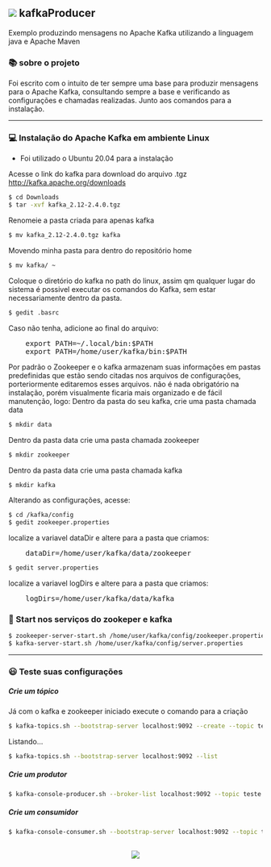 

## <img src="https://ik.imagekit.io/cleber/kafka_axstshSXM.png"> kafkaProducer
Exemplo produzindo mensagens no Apache Kafka utilizando a linguagem java e Apache Maven 

### :books: sobre o projeto

Foi escrito com o intuito de ter sempre uma base para produzir mensagens para o Apache Kafka, consultando sempre a base e  verificando as configurações e chamadas realizadas. Junto aos comandos para a instalação.

---
### :computer: Instalação do Apache Kafka em ambiente Linux
- Foi utilizado o Ubuntu 20.04 para a instalação

Acesse o link do kafka para download do arquivo .tgz
<http://kafka.apache.org/downloads>


```sh 
$ cd Downloads
$ tar -xvf kafka_2.12-2.4.0.tgz
```

Renomeie a pasta criada para apenas kafka

```sh
$ mv kafka_2.12-2.4.0.tgz kafka
```

Movendo minha pasta para dentro do repositório home

```sh
$ mv kafka/ ~
```

Coloque o diretório do kafka no path do linux, assim qm qualquer lugar do sistema é possivel executar os comandos do Kafka, sem estar necessariamente dentro da pasta.

```sh
$ gedit .basrc
```

Caso não tenha, adicione ao final do arquivo:
<pre>
    export PATH=~/.local/bin:$PATH
    export PATH=/home/user/kafka/bin:$PATH
</pre>

Por padrão o Zookeeper e o kafka armazenam suas informações em pastas predefinidas que estão sendo citadas nos arquivos de configurações, porteriormente editaremos esses arquivos. não é nada obrigatório na instalação, porém visualmente ficaria mais organizado e de fácil manutenção, logo:
Dentro da pasta do seu kafka, crie uma pasta chamada data

```sh
$ mkdir data
```

Dentro da pasta data crie uma pasta chamada zookeeper 

```sh
$ mkdir zookeeper
```

Dentro da pasta data crie uma pasta chamada kafka

```sh
$ mkdir kafka
```

Alterando as configurações, acesse:
```sh 
$ cd /kafka/config
$ gedit zookeeper.properties
```

localize a variavel dataDir e altere para a pasta que criamos:
<pre>
    dataDir=/home/user/kafka/data/zookeeper
</pre>

```sh
$ gedit server.properties
```

localize a variavel logDirs e altere para a pasta que criamos:
<pre>
    logDirs=/home/user/kafka/data/kafka
</pre>


### :rocket: Start nos serviços do zookeper e kafka

```sh
$ zookeeper-server-start.sh /home/user/kafka/config/zookeeper.properties
$ kafka-server-start.sh /home/user/kafka/config/server.properties
```
---
### :smiley: Teste suas configurações

<h5>Crie um tópico</h5>

Já com o kafka e zookeeper iniciado execute o comando para a criação
```sh
$ kafka-topics.sh --bootstrap-server localhost:9092 --create --topic teste
```
Listando...
```sh
$ kafka-topics.sh --bootstrap-server localhost:9092 --list
```

<h5>Crie um produtor</h5>

```sh
$ kafka-console-producer.sh --broker-list localhost:9092 --topic teste
```
<h5>Crie um consumidor</h5>

```sh
$ kafka-console-consumer.sh --bootstrap-server localhost:9092 --topic teste
```

<h2 align="center">
    <img src="https://ik.imagekit.io/cleber/kafka_4ZR7N_Zxxu.gif">
</h2>

